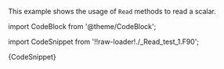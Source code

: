 This example shows the usage of `Read` methods to read a scalar.


import CodeBlock from '@theme/CodeBlock';

import CodeSnippet from '!!raw-loader!./_Read_test_1.F90';

<CodeBlock language="fortran">{CodeSnippet}</CodeBlock>

